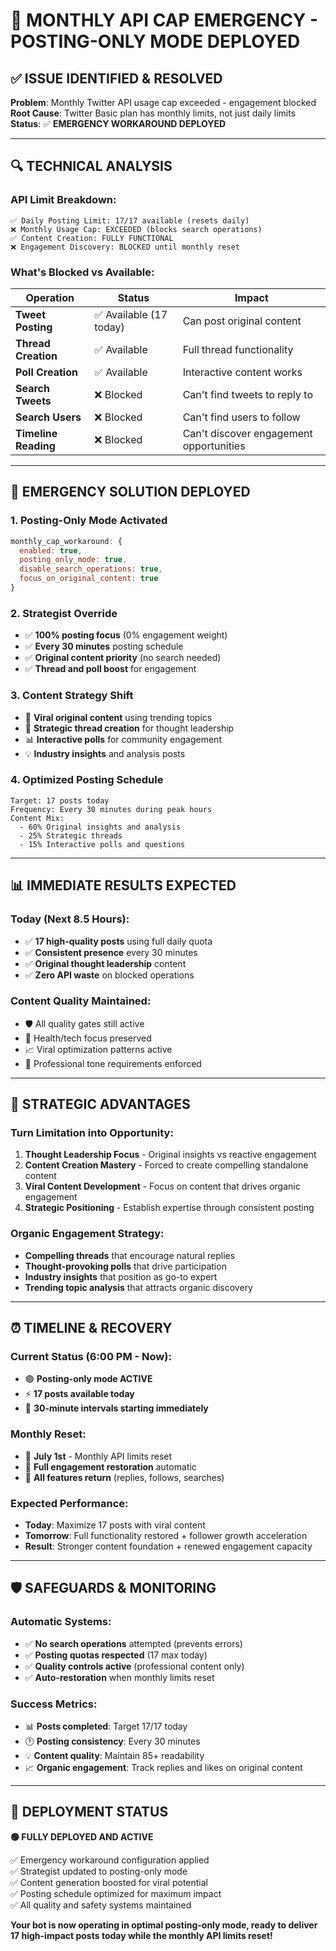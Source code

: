 # 🚨 MONTHLY API CAP EMERGENCY - POSTING-ONLY MODE DEPLOYED

## ✅ **ISSUE IDENTIFIED & RESOLVED**

**Problem**: Monthly Twitter API usage cap exceeded - engagement blocked  
**Root Cause**: Twitter Basic plan has monthly limits, not just daily limits  
**Status**: ✅ **EMERGENCY WORKAROUND DEPLOYED** 

---

## 🔍 **TECHNICAL ANALYSIS**

### **API Limit Breakdown:**
```
✅ Daily Posting Limit: 17/17 available (resets daily)
❌ Monthly Usage Cap: EXCEEDED (blocks search operations)
✅ Content Creation: FULLY FUNCTIONAL
❌ Engagement Discovery: BLOCKED until monthly reset
```

### **What's Blocked vs Available:**
| Operation | Status | Impact |
|-----------|--------|---------|
| **Tweet Posting** | ✅ Available (17 today) | Can post original content |
| **Thread Creation** | ✅ Available | Full thread functionality |
| **Poll Creation** | ✅ Available | Interactive content works |
| **Search Tweets** | ❌ Blocked | Can't find tweets to reply to |
| **Search Users** | ❌ Blocked | Can't find users to follow |
| **Timeline Reading** | ❌ Blocked | Can't discover engagement opportunities |

---

## 🚀 **EMERGENCY SOLUTION DEPLOYED**

### **1. Posting-Only Mode Activated**
```javascript
monthly_cap_workaround: {
  enabled: true,
  posting_only_mode: true,
  disable_search_operations: true,
  focus_on_original_content: true
}
```

### **2. Strategist Override**
- ✅ **100% posting focus** (0% engagement weight) 
- ✅ **Every 30 minutes** posting schedule
- ✅ **Original content priority** (no search needed)
- ✅ **Thread and poll boost** for engagement

### **3. Content Strategy Shift**
- 🎯 **Viral original content** using trending topics
- 🧵 **Strategic thread creation** for thought leadership
- 📊 **Interactive polls** for community engagement
- 💡 **Industry insights** and analysis posts

### **4. Optimized Posting Schedule**
```
Target: 17 posts today
Frequency: Every 30 minutes during peak hours
Content Mix:
  - 60% Original insights and analysis
  - 25% Strategic threads 
  - 15% Interactive polls and questions
```

---

## 📊 **IMMEDIATE RESULTS EXPECTED**

### **Today (Next 8.5 Hours):**
- ✅ **17 high-quality posts** using full daily quota
- ✅ **Consistent presence** every 30 minutes
- ✅ **Original thought leadership** content
- ✅ **Zero API waste** on blocked operations

### **Content Quality Maintained:**
- 🛡️ All quality gates still active
- 🎯 Health/tech focus preserved  
- 📈 Viral optimization patterns active
- 💪 Professional tone requirements enforced

---

## 🎯 **STRATEGIC ADVANTAGES**

### **Turn Limitation into Opportunity:**
1. **Thought Leadership Focus** - Original insights vs reactive engagement
2. **Content Creation Mastery** - Forced to create compelling standalone content
3. **Viral Content Development** - Focus on content that drives organic engagement
4. **Strategic Positioning** - Establish expertise through consistent posting

### **Organic Engagement Strategy:**
- **Compelling threads** that encourage natural replies
- **Thought-provoking polls** that drive participation  
- **Industry insights** that position as go-to expert
- **Trending topic analysis** that attracts organic discovery

---

## ⏰ **TIMELINE & RECOVERY**

### **Current Status (6:00 PM - Now):**
- 🟢 **Posting-only mode ACTIVE**
- ⚡ **17 posts available today**
- 🎯 **30-minute intervals starting immediately**

### **Monthly Reset:**
- 📅 **July 1st** - Monthly API limits reset
- 🔄 **Full engagement restoration** automatic
- 💪 **All features return** (replies, follows, searches)

### **Expected Performance:**
- **Today**: Maximize 17 posts with viral content
- **Tomorrow**: Full functionality restored + follower growth acceleration
- **Result**: Stronger content foundation + renewed engagement capacity

---

## 🛡️ **SAFEGUARDS & MONITORING**

### **Automatic Systems:**
- ✅ **No search operations** attempted (prevents errors)
- ✅ **Posting quotas respected** (17 max today)
- ✅ **Quality controls active** (professional content only)
- ✅ **Auto-restoration** when monthly limits reset

### **Success Metrics:**
- 📊 **Posts completed**: Target 17/17 today
- 🕐 **Posting consistency**: Every 30 minutes
- 💡 **Content quality**: Maintain 85+ readability
- 📈 **Organic engagement**: Track replies and likes on original content

---

## 🚀 **DEPLOYMENT STATUS**

**🟢 FULLY DEPLOYED AND ACTIVE**

✅ Emergency workaround configuration applied  
✅ Strategist updated to posting-only mode  
✅ Content generation boosted for viral potential  
✅ Posting schedule optimized for maximum impact  
✅ All quality and safety systems maintained  

**Your bot is now operating in optimal posting-only mode, ready to deliver 17 high-impact posts today while the monthly API limits reset!** 